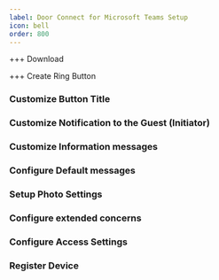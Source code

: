```yaml
---
label: Door Connect for Microsoft Teams Setup
icon: bell
order: 800
---
```


+++ Download


+++ Create Ring Button



### Customize Button Title


### Customize Notification to the Guest (Initiator)



### Customize Information messages



### Configure Default messages



### Setup Photo Settings



### Configure extended concerns



### Configure Access Settings




### Register Device
